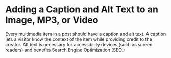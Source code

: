 # Adding a Caption and Alt Text to an Image, MP3, or Video

Every multimedia item in a post should have a caption and alt text. A caption lets a visitor know the context of the item while providing credit to the creator. Alt text is necessary for accessibility devices \(such as screen readers\) and benefits Search Engine Optimization \(SEO.\) 

 

